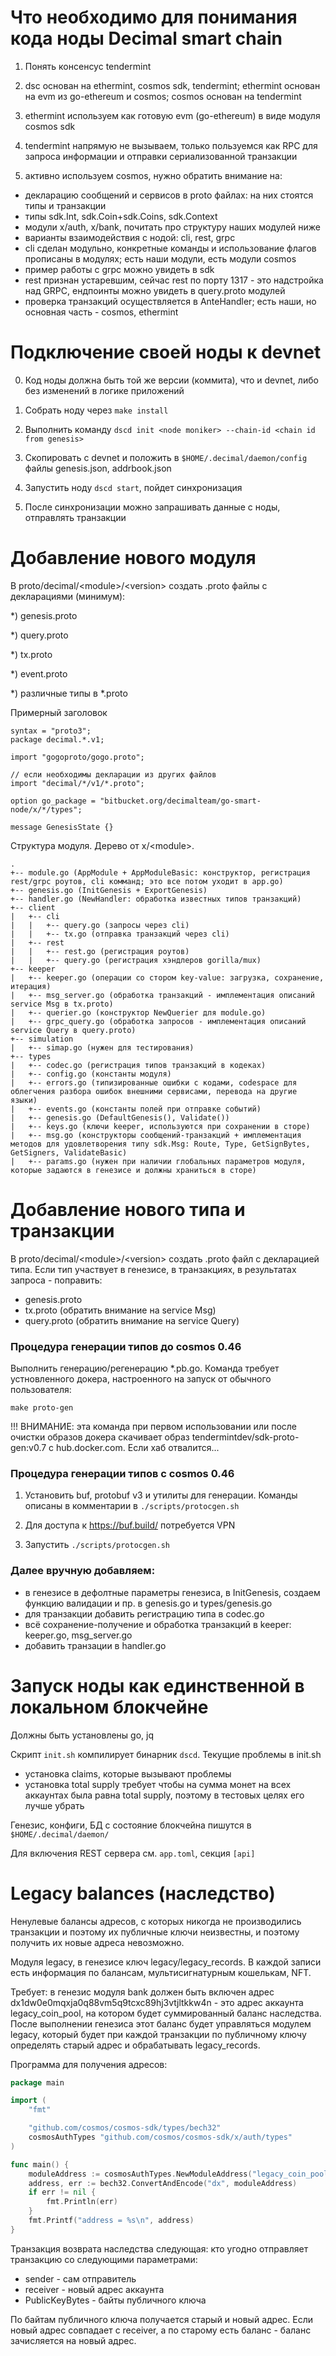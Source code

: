 # Что необходимо для понимания кода ноды Decimal smart chain

1) Понять консенсус tendermint

2) dsc основан на ethermint, cosmos sdk, tendermint; ethermint основан на evm из go-ethereum и cosmos; cosmos основан на tendermint

3) ethermint используем как готовую evm (go-ethereum) в виде модуля cosmos sdk

4) tendermint напрямую не вызываем, только пользуемся как RPC для запроса информации и отправки сериализованной транзакции

5) активно используем cosmos, нужно обратить внимание на:
- декларацию сообщений и сервисов в proto файлах: на них стоятся типы и транзакции
- типы sdk.Int, sdk.Coin+sdk.Coins, sdk.Context
- модули x/auth, x/bank, почитать про структуру наших модулей ниже
- варианты взаимодействия с нодой: cli, rest, grpc
- cli сделан модульно, конкретные команды и использование флагов прописаны в модулях; есть наши модули, есть модули cosmos
- пример работы с grpc можно увидеть в sdk
- rest признан устаревшим, сейчас rest по порту 1317 - это надстройка над GRPC, ендпоинты можно увидеть в query.proto модулей
- проверка транзакций осуществляется в AnteHandler; есть наши, но основная часть - cosmos, ethermint

# Подключение своей ноды к devnet

0) Код ноды должна быть той же версии (коммита), что и devnet, либо без изменений в логике приложений

1) Собрать ноду через `make install`

2) Выполнить команду `dscd init <node moniker> --chain-id <chain id from genesis>`

3) Скопировать с devnet и положить в `$HOME/.decimal/daemon/config` файлы genesis.json, addrbook.json

4) Запустить ноду `dscd start`, пойдет синхронизация

5) После синхронизации можно запрашивать данные с ноды, отправлять транзакции

# Добавление нового модуля

В proto/decimal/&lt;module&gt;/&lt;version&gt; создать .proto файлы с декларациями (минимум):

*) genesis.proto

*) query.proto

*) tx.proto

*) event.proto

*) различные типы в *.proto

Примерный заголовок
```
syntax = "proto3";
package decimal.*.v1;

import "gogoproto/gogo.proto";

// если необходимы декларации из других файлов
import "decimal/*/v1/*.proto";

option go_package = "bitbucket.org/decimalteam/go-smart-node/x/*/types";

message GenesisState {}
```

Структура модуля. Дерево от x/&lt;module&gt;.

```
.
+-- module.go (AppModule + AppModuleBasic: конструктор, регистрация rest/grpc роутов, cli комманд; это все потом уходит в app.go)
+-- genesis.go (InitGenesis + ExportGenesis)
+-- handler.go (NewHandler: обработка известных типов транзакций)
+-- client
|   +-- cli
|   |   +-- query.go (запросы через cli)
|   |   +-- tx.go (отправка транзакций через cli)
|   +-- rest
|   |   +-- rest.go (регистрация роутов)
|   |   +-- query.go (регистрация хэндлеров gorilla/mux)
+-- keeper
|   +-- keeper.go (операции со стором key-value: загрузка, сохранение, итерация)
|   +-- msg_server.go (обработка транзакций - имплементация описаний service Msg в tx.proto)
|   +-- querier.go (конструктор NewQuerier для module.go)
|   +-- grpc_query.go (обработка запросов - имплементация описаний service Query в query.proto)
+-- simulation
|   +-- simap.go (нужен для тестирования)
+-- types
|   +-- codec.go (регистрация типов транзакций в кодеках)
|   +-- config.go (константы модуля)
|   +-- errors.go (типизированные ошибки с кодами, codespace для облегчения разбора ошибок внешними сервисами, перевода на другие языки)
|   +-- events.go (константы полей при отправке событий)
|   +-- genesis.go (DefaultGenesis(), Validate())
|   +-- keys.go (ключи keeper, используются при сохранении в сторе)
|   +-- msg.go (конструкторы сообщений-транзакций + имплементация методов для удовлетворения типу sdk.Msg: Route, Type, GetSignBytes, GetSigners, ValidateBasic)
|   +-- params.go (нужен при наличии глобальных параметров модуля, которые задаются в генезисе и должны храниться в сторе)

```

# Добавление нового типа и транзакции

В proto/decimal/&lt;module&gt;/&lt;version&gt; создать .proto файл с декларацией типа.
Если тип участвует в генезисе, в транзакциях, в результатах запроса - поправить:

- genesis.proto
- tx.proto (обратить внимание на service Msg)
- query.proto (обратить внимание на service Query)

### Процедура генерации типов до cosmos 0.46
Выполнить генерацию/регенерацию *.pb.go. Команда требует устновленного докера, настроенного на запуск от обычного пользователя:

`make proto-gen`

!!! ВНИМАНИЕ: эта команда при первом использовании или после очистки образов докера скачивает образ tendermintdev/sdk-proto-gen:v0.7 с hub.docker.com. Если хаб отвалится...

### Процедура генерации типов с cosmos 0.46

1) Установить buf, protobuf v3 и утилиты для генерации. Команды описаны в комментарии в `./scripts/protocgen.sh`

2) Для доступа к https://buf.build/ потребуется VPN

3) Запустить `./scripts/protocgen.sh`

### Далее вручную добавляем:

- в генезисе в дефолтные параметры генезиса, в InitGenesis, создаем функцию валидации и пр. в genesis.go и types/genesis.go
- для транзакции добавить регистрацию типа в codec.go
- всё сохранение-получение и обработка транзакций в keeper: keeper.go, msg_server.go
- добавить транзации в handler.go

# Запуск ноды как единственной в локальном блокчейне

Должны быть установлены go, jq

Скрипт `init.sh` компилирует бинарник `dscd`. Текущие проблемы в init.sh

- установка claims, которые вызывают проблемы
- установка total supply требует чтобы на сумма монет на всех аккаунтах была равна total supply, поэтому в тестовых целях его лучше убрать

Генезис, конфиги, БД с состояние блокчейна пишутся в `$HOME/.decimal/daemon/`

Для включения REST сервера см. `app.toml`, секция `[api]`

# Legacy balances (наследство)

Ненулевые балансы адресов, с которых никогда не производились транзакции и поэтому их публичные ключи неизвестны, и поэтому получить их новые адреса невозможно.

Модуля legacy, в генезисе ключ legacy/legacy_records. В каждой записи есть информация по балансам, мультисигнатурным кошелькам, NFT.

Требует: в генезис модуля bank должен быть включен адрес dx1dw0e0mqxja0q88vm5q9tcxc89hj3vtjltkkw4n - это адрес аккаунта legacy_coin_pool, на котором будет суммированный баланс наследства. После выполнении генезиса этот баланс будет управляться модулем legacy, который будет при каждой транзакции по публичному ключу определять старый адрес и обрабатывать legacy_records.

Программа для получения адресов:

```go
package main

import (
	"fmt"

	"github.com/cosmos/cosmos-sdk/types/bech32"
	cosmosAuthTypes "github.com/cosmos/cosmos-sdk/x/auth/types"
)

func main() {
	moduleAddress := cosmosAuthTypes.NewModuleAddress("legacy_coin_pool")
	address, err := bech32.ConvertAndEncode("dx", moduleAddress)
	if err != nil {
		fmt.Println(err)
	}
	fmt.Printf("address = %s\n", address)
}
```

Транзакция возврата наследства следующая: кто угодно отправляет транзакцию со следующими параметрами:

- sender - сам отправитель
- receiver - новый адрес аккаунта
- PublicKeyBytes - байты публичного ключа

По байтам публичного ключа получается старый и новый адрес. Если новый адрес совпадает с receiver, а по старому есть баланс - баланс зачисляется на новый адрес.